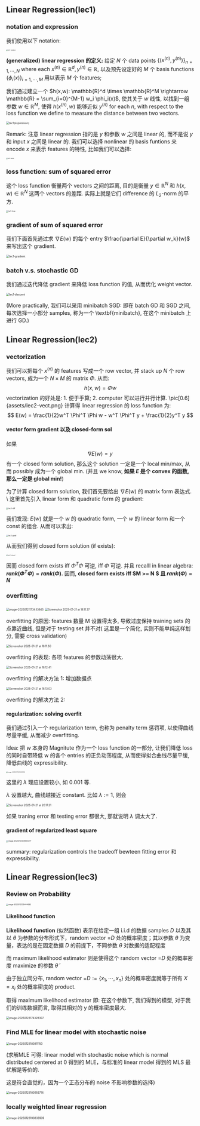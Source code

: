 ## Linear Regression(lec1)

### notation and expression
我们使用以下 notation:

<img src="Linear_Regression.assets/lec1-notation.png" alt="lec1-notation" style="zoom: 25%;" />

**(generalized) linear regression 的定义:**
给定 $N$ 个 data points $\{(x^{(n)},y^{(n)}) \}_{n=1,\cdots, N}$ where each $x^{(n)}\in\mathbb{R}^d,y^{(n)}  \in\mathbb{R}$, 以及预先设定好的 $M$ 个 basis functions $\{ \phi_i(x)\}_{i=1,\cdots, M}$ 用以表示 $M$ 个 features;

我们通过建立一个 $h(x,w): \mathbb{R}^d \times \mathbb{R}^M \rightarrow  \mathbb{R} = \sum_{i=0}^{M-1} w_i \phi_i(x)$, 使其关于 $w$ 线性, 以找到一组参数 $w \in \mathbb{R}^M$, 使得 $h(x^{(n)},w)$ 能够近似 $y^{(n)}$ for each $n$, with respect to the loss function we define to measure the distance between two vectors. 

<img src="Linear_Regression.assets/lec1(expression).png" alt="lec1(expression)" style="zoom: 50%;" />


Remark:   注意 linear regression 指的是 $y$ 和参数 $w$ 之间是 linear 的, 而不是说 $y$ 和 input $x$ 之间是 linear 的. 我们可以选择 nonlinear 的 basis funtions 来 encode $x$ 来表示 features 的特性, 比如我们可以选择:

<img src="Linear_Regression.assets/lec1-basis.png" alt="lec1-basis" style="zoom: 25%;" />



### loss function: sum of squared error
这个 loss function 衡量两个 vectors 之间的距离, 目的是衡量 $y \in \mathbb{R}^N$ 和 $h(x,w) \in \mathbb{R}^N$ 这两个 vectors 的差距. 实际上就是它们 difference 的 $L_2$-norm 的平方.

<img src="Linear_Regression.assets/lec1-loss.png" alt="lec1-loss" style="zoom: 33%;" />



### gradient of sum of squared error
我们下面首先通过求 $\nabla E(w)$ 的每个 entry $\frac{\partial E}{\partial w_k}(w)$ 来写出这个 gradient.

<img src="Linear_Regression.assets/lec1-gradient.png" alt="lec1-gradient" style="zoom: 50%;" />







### batch v.s. stochastic GD

我们通过迭代降低 gradient 来降低 loss function 的值, 从而优化 weight vector.

<img src="Linear_Regression.assets/lec1-descent.png" alt="lec1-descent" style="zoom: 50%;" />



(More practically, 我们可以采用 minibatch SGD: 即在 batch GD 和 SGD 之间, 每次选择一小部分 samples, 称为一个 \textbf{minibatch}, 在这个 minibatch 上进行 GD.)



## Linear Regression(lec2)

### vectorization

我们可以把每个 $x^{(n)}$ 的 features 写成一个 row vector, 并 stack up $N$ 个 row vectors, 成为一个 $N\times M$ 的 matrix $\Phi$. 从而:
$$
h(x,w) = \Phi w
$$
vectorization 的好处是: 1. 便于手算; 2. computer 可以进行并行计算.
\pic[0.6]{assets/lec2-vect.png}
计算得 linear regression 的 loss function 为:
$$
E(w) = \frac{1}{2}w^T \Phi^T \Phi w - w^T \Phi^T y + \frac{1}{2}y^T y
$$


#### vector form gradient 以及 closed-form sol
如果
$$
\nabla E(w) = y
$$
有一个 closed form solution, 那么这个 solution 一定是一个 local min/max, 从而 possibly 成为一个 global min. (并且 we know, **如果 $E$ 是个 convex 的函数, 那么一定是 global min!**)

为了计算 closed form solution, 我们首先要给出 $\nabla E(w)$ 的 matrix form 表达式. \\
这里首先引入 linear form 和 quadratic form  的 gradient:

<img src="Linear_Regression.assets/lec2-diff.png" alt="lec2-diff" style="zoom: 33%;" />


我们发现: $E(w)$ 就是一个 $w$ 的 quadratic form, 一个 $w$ 的 linear form 和一个 const 的组合. 从而可以求出:

<img src="Linear_Regression.assets/lec2-grad.png" alt="lec2-grad" style="zoom: 33%;" />

从而我们得到 closed form solution (if exists):

<img src="Linear_Regression.assets/lec2-closed.png" alt="lec2-closed" style="zoom: 25%;" />

因而 closed form exists iff $\Phi^T\Phi$ 可逆, iff $\Phi$ 可逆.
并且 recalll in linear algebra: **$rank(\Phi^T\Phi) = rank(\Phi)$.**
因而, **closed form exists iff $M >= N $ 且 $rank(\Phi) = N$**



### overfitting

<img src="Linear_Regression.assets/Screenshot 2025-01-21 at 18.11.31.png" alt="image-20250121173433845" style="zoom:50%;" />

<img src="Linear_Regression.assets/Screenshot 2025-01-21 at 18.11.37.png" alt="Screenshot 2025-01-21 at 18.11.37" style="zoom:50%;" />

overfitting 的原因: features 数量 M 设置得太多, 导致过度保持 training sets 的点靠近曲线, 但是对于 testing set 并不对( 这里是一个简化, 实则不能单纯这样划分, 需要 cross validation)

<img src="Linear_Regression.assets/Screenshot 2025-01-21 at 18.11.50.png" alt="Screenshot 2025-01-21 at 18.11.50" style="zoom:50%;" />



overfitting 的表现: 各项 features 的参数动荡很大. 

<img src="Linear_Regression.assets/Screenshot 2025-01-21 at 18.12.41.png" alt="Screenshot 2025-01-21 at 18.12.41" style="zoom:50%;" />

overfitting 的解决方法 1: 增加数据点

<img src="Linear_Regression.assets/Screenshot 2025-01-21 at 18.13.03.png" alt="Screenshot 2025-01-21 at 18.13.03" style="zoom:50%;" />

overfitting 的解决方法 2: 

#### regularization: solving overfit

我们通过引入一个 regularization term, 也称为 penalty term 惩罚项, 以使得曲线尽量平缓, 从而减少 overfitting. 

Idea: 把 $w$ 本身的 Magnitute 作为一个 loss function 的一部分, 让我们降低 loss 的同时自带降低 w 的各个 entries 的正负动荡程度, 从而使得拟合曲线尽量平缓, 降低曲线的 expressibility.

<img src="Linear_Regression.assets/image-20250121201523836.png" alt="image-20250121201523836" style="zoom: 25%;" />

这里的 $\lambda$ 理应设置较小, 如 0.001 等. 

$\lambda$ 设置越大, 曲线越接近 constant. 比如 $\lambda := 1$, 则会 

<img src="Linear_Regression.assets/Screenshot 2025-01-21 at 20.17.21.png" alt="Screenshot 2025-01-21 at 20.17.21" style="zoom:50%;" />

如果 traning error 和 testing error 都很大, 那就说明 $\lambda$ 调太大了.



#### gradient of regularized least square

<img src="Linear_Regression.assets/image-20250121204803377.png" alt="image-20250121204803377" style="zoom: 33%;" />



summary: regularization controls the tradeoff bewteen fitting error 和 expressibility.



## Linear Regression(lec3)

### Review on Probability

<img src="Linear_Regression.assets/image-20250121215444693.png" alt="image-20250121215444693" style="zoom: 33%;" />

#### Likelihood function

**Likelihood function** (似然函数) 表示在给定一组 i.i.d 的数据 samples $D$ 以及其以 $\theta$ 为参数的分布形式下，random vector =$D$ 处的概率密度；其以参数 $\theta$ 为变量，表达的是在固定数据 $D$ 的前提下，不同参数 $\theta$ 对数据的适配程度

而 maximum likelihood estimator 则是使得这个 random vector =$D$ 处的概率密度 maximize 的参数 $\tilde{\theta}$

由于独立同分布,  random vector =$D:=\{x_1,\cdots,x_n\}$ 处的概率密度就等于所有 $X=x_i$ 处的概率密度的 product.

取得 maximum likelihood estimator 即: 在这个参数下, 我们得到的模型, 对于我们的训练数据而言, 取得其相对的 y 的概率密度最大.

<img src="Linear_Regression.assets/image-20250123174328307.png" alt="image-20250123174328307" style="zoom: 50%;" />

### Find MLE for linear model with stochastic noise

<img src="Linear_Regression.assets/image-20250123180811150.png" alt="image-20250123180811150" style="zoom: 50%;" />

(求解MLE 可得: linear model with stochastic noise which is normal distributed centered at 0 得到的 MLE，与标准的 linear model 得到的 MLS 最优解是等价的.

这是符合直觉的，因为一个正态分布的 noise 不影响参数的选择)

<img src="Linear_Regression.assets/image-20250123180955714.png" alt="image-20250123180955714" style="zoom: 50%;" />

### locally weighted linear regression 

<img src="Linear_Regression.assets/image-20250123193833909.png" alt="image-20250123193833909" style="zoom: 50%;" />


